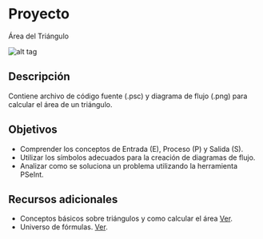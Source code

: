 # Proyecto
Área del Triángulo

![alt tag](http://1.bp.blogspot.com/-jH62SvoEd8Q/VjDWfHbnysI/AAAAAAAAAKc/ZgchRD1XAL0/s1600/triangulo.png)

## Descripción
Contiene archivo de código fuente (.psc) y diagrama de flujo (.png) para calcular el área de un triángulo. 

## Objetivos
- Comprender los conceptos de Entrada (E), Proceso (P) y Salida (S).
- Utilizar los símbolos adecuados para la creación de diagramas de flujo.
- Analizar como se soluciona un problema utilizando la herramienta PSeInt.

## Recursos adicionales
- Conceptos básicos sobre triángulos y como calcular el área [Ver](http://www.ditutor.com/geometria/area_triangulo.html).
- Universo de fórmulas. [Ver](http://www.universoformulas.com/matematicas/geometria/area-triangulo/).
